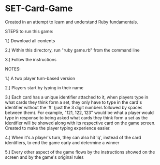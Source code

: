 # SET-Card-Game
Created in an attempt to learn and understand Ruby fundamentals.

STEPS to run this game:

1.) Download all contents

2.) Within this directory, run "ruby game.rb" from the command line

3.) Follow the instructions

NOTES:

1.) A two player turn-based version

2.) Players start by typing in their name

3.) Each card has a unique identifier attached to it, when players type in what cards they think form a set, they only have to type in the card's identifier without the '#' (just the 3 digit numbers followed by spaces between them). For example, "121, 122, 123" would be what a player would type in response to being asked what cards they think form a set as the identifier will be showed along with its respective card on the game screen. Created to make the player typing experience easier.

4.) When it's a player's turn, they can also hit 'q', instead of the card identifiers, to end the game early and determine a winner

5.) Every other aspect of the game flows by the instructions showed on the screen and by the game's original rules
